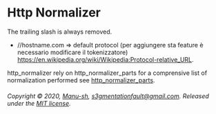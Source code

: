 # Http Normalizer

The trailing slash is always removed.

* //hostname.com => default protocol (per aggiungere sta feature è necessario modificare il tokenizzatore)
https://en.wikipedia.org/wiki/Wikipedia:Protocol-relative_URL.

http_normalizer rely on http_normalizer_parts for a comprensive list of normalization performed see [http_normalizer_parts](http_normalizer/lib/http_normalizer_parts).

###### Copyright © 2020, [Manu-sh](https://github.com/Manu-sh), s3gmentationfault@gmail.com. Released under the [MIT license](LICENSE).
